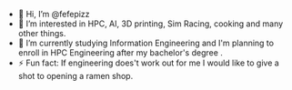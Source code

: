 - 👋 Hi, I’m @fefepizz
- 👀 I’m interested in HPC, AI, 3D printing, Sim Racing, cooking and many other things.
- 🌱 I’m currently studying Information Engineering and I'm planning to enroll in HPC Engineering after my bachelor's degree .
- ⚡ Fun fact: If engineering does't work out for me I would like to give a shot to opening a ramen shop.
